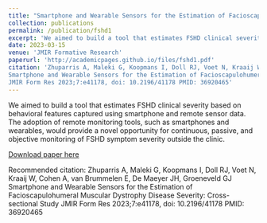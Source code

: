 ```yaml
---
title: "Smartphone and Wearable Sensors for the Estimation of Facioscapulohumeral Muscular Dystrophy Disease Severity: Cross-sectional Study"
collection: publications
permalink: /publication/fshd1
excerpt: 'We aimed to build a tool that estimates FSHD clinical severity based on behavioral features captured using smartphone and remote sensor data. The adoption of remote monitoring tools, such as smartphones and wearables, would provide a novel opportunity for continuous, passive, and objective monitoring of FSHD symptom severity outside the clinic.'
date: 2023-03-15
venue: 'JMIR Formative Research'
paperurl: 'http://academicpages.github.io/files/fshd1.pdf'
citation: 'Zhuparris A, Maleki G, Koopmans I, Doll RJ, Voet N, Kraaij W, Cohen A, van Brummelen E, De Maeyer JH, Groeneveld GJ
Smartphone and Wearable Sensors for the Estimation of Facioscapulohumeral Muscular Dystrophy Disease Severity: Cross-sectional Study
JMIR Form Res 2023;7:e41178, doi: 10.2196/41178 PMID: 36920465'
---
```

We aimed to build a tool that estimates FSHD clinical severity based on behavioral features captured using smartphone and remote sensor data. The adoption of remote monitoring tools, such as smartphones and wearables, would provide a novel opportunity for continuous, passive, and objective monitoring of FSHD symptom severity outside the clinic.

[Download paper here](http://academicpages.github.io/files/fshd1.pdf)

Recommended citation: Zhuparris A, Maleki G, Koopmans I, Doll RJ, Voet N, Kraaij W, Cohen A, van Brummelen E, De Maeyer JH, Groeneveld GJ
Smartphone and Wearable Sensors for the Estimation of Facioscapulohumeral Muscular Dystrophy Disease Severity: Cross-sectional Study
JMIR Form Res 2023;7:e41178, doi: 10.2196/41178 PMID: 36920465

